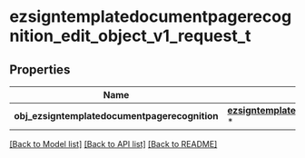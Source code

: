 # ezsigntemplatedocumentpagerecognition_edit_object_v1_request_t

## Properties
Name | Type | Description | Notes
------------ | ------------- | ------------- | -------------
**obj_ezsigntemplatedocumentpagerecognition** | [**ezsigntemplatedocumentpagerecognition_request_compound_t**](ezsigntemplatedocumentpagerecognition_request_compound.md) \* |  | 

[[Back to Model list]](../README.md#documentation-for-models) [[Back to API list]](../README.md#documentation-for-api-endpoints) [[Back to README]](../README.md)


